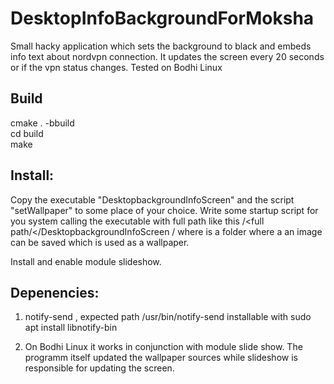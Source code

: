 # DesktopInfoBackgroundForMoksha
Small hacky application which sets the background to black and embeds info text about nordvpn connection.
It updates the screen every 20 seconds or if the vpn status changes.
Tested on Bodhi Linux

## Build
cmake . -bbuild   
cd build  
make  


## Install:
Copy the executable "DesktopbackgroundInfoScreen" and the script "setWallpaper" to some place of your choice.
Write some startup script for you system calling the executable with full path like this
/<full path/</DesktopbackgroundInfoScreen /<path temp file/>
where <path temp file> is a folder where a an image can be saved which is used as a wallpaper. 

Install and enable module slideshow.



## Depenencies:
1. notify-send , expected path /usr/bin/notify-send
installable with
sudo apt install libnotify-bin

2. On Bodhi Linux it works in conjunction with module slide show.
   The programm itself updated the wallpaper sources while slideshow is responsible for updating the screen.

